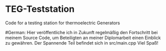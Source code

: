 # TEG-Teststation
Code for a testing station for thermoelectric Generators

#German: Hier veröffentliche ich in Zukunft regelmäßig den Fortschritt bei meinem Source Code, um Beteiligten an meiner Diplomarbeit einen Einblick zu gewähren.
Der Spannende Teil befindet sich in src/main.cpp 
Viel Spaß!
